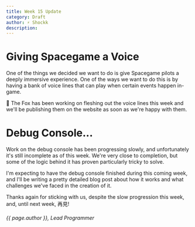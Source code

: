 ```yaml
---
title: Week 15 Update
category: Draft
author: ⚡ Shockk
description: 
---
```


# Giving Spacegame a Voice

One of the things we decided we want to do is give Spacegame pilots a deeply immersive experience. One of the ways we want to do this is by having a bank of voice lines that can play when certain events happen in-game.

🦊 The Fox has been working on fleshing out the voice lines this week and we'll be publishing them on the website as soon as we're happy with them.

# Debug Console...

Work on the debug console has been progressing slowly, and unfortunately it's still incomplete as of this week. We're very close to completion, but some of the logic behind it has proven particularly tricky to solve.

I'm expecting to have the debug console finished during this coming week, and I'll be writing a pretty detailed blog post about how it works and what challenges we've faced in the creation of it.

Thanks again for sticking with us, despite the slow progression this week, and, until next week, 再見!

###### {{ page.author }}, Lead Programmer
